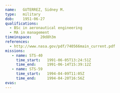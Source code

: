 ```yaml
---
name:	GUTERREZ, Sidney M.
type:	military
dob:	1951-06-27
qualifications:
  - BSc in aeronautical engineering
  - MA in management
timeinspace:	20d8h3m
references:
  - http://www.nasa.gov/pdf/740566main_current.pdf
missions:
   - name: STS-40
     time_start:   1991-06-05T13:24:51Z
     time_end:     1991-06-14T15:39:12Z
   - name: STS-59
     time_start:   1994-04-09T11:05Z
     time_end:     1994-04-20T16:56Z
evas:
---
```


